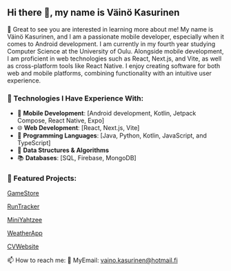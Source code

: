 ## Hi there 👋, my name is Väinö Kasurinen


🌟 Great to see you are interested in learning more about me! My name is Väinö Kasurinen, and I am a passionate mobile developer, especially when it comes to Android development. I am currently in my fourth year studying Computer Science at the University of Oulu. Alongside mobile development, I am proficient in web technologies such as React, Next.js, and Vite, as well as cross-platform tools like React Native. I enjoy creating software for both web and mobile platforms, combining functionality with an intuitive user experience.

### 🔧 Technologies I Have Experience With:

- 📱 **Mobile Development**: [Android development, Kotlin, Jetpack Compose, React Native, Expo]  
- 🌐 **Web Development**: [React, Next.js, Vite]  
- 📜 **Programming Languages**: [Java, Python, Kotlin, JavaScript, and TypeScript]  
- 🧮 **Data Structures & Algorithms**  
- 📚 **Databases**: [SQL, Firebase, MongoDB]


### 📌 Featured Projects:

[GameStore](https://github.com/VKasurinen/Game-Store)

[RunTracker](https://github.com/VKasurinen/Runtracker)

[MiniYahtzee](https://github.com/VKasurinen/MiniYahtzee)

[WeatherApp](https://github.com/VKasurinen/WeatherApp)

[CVWebsite](https://github.com/VKasurinen/vkasurinen_portfolio)

📫 How to reach me:
📧 MyEmail: vaino.kasurinen@hotmail.fi

<!--
**VKasurinen/VKasurinen** is a ✨ _special_ ✨ repository because its `README.md` (this file) appears on your GitHub profile.

Here are some ideas to get you started:

- 🔭 I’m currently working on ...
- 🌱 I’m currently learning ...
- 👯 I’m looking to collaborate on ...
- 🤔 I’m looking for help with ...
- 💬 Ask me about ...
- 📫 How to reach me: ...
- 😄 Pronouns: ...
- ⚡ Fun fact: ...
-->
